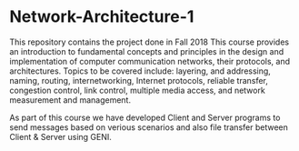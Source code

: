 # Network-Architecture-1
This repository contains the project done in Fall 2018
This course provides an introduction to fundamental concepts and principles in the design and implementation of computer communication networks, their protocols, and architectures. Topics to be covered include: layering, and addressing, naming, routing, internetworking, Internet protocols, reliable transfer, congestion control, link control, multiple media access, and network measurement and management.

As part of this course we have developed Client and Server programs to send messages based on verious scenarios and also file transfer between Client & Server using GENI.